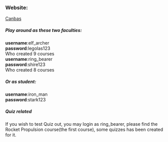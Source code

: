 
### Website:
[Canbas](https://canbas.netlify.app/#/Kanbas/Account/Signin)

##### Play around as these two faculties:
**username**:elf_archer<br>
**password**:legolas123<br>
Who created 9 courses<br>
**username**:ring_bearer<br>
**password**:shire123<br>
Who created 8 courses
##### Or as student:
**username**:iron_man<br>
**password**:stark123<br>
##### Quiz related
If you wish to test Quiz out, you may login as ring_bearer, please find the Rocket Propulsion course(the first course), some quizzes has been created for it.

